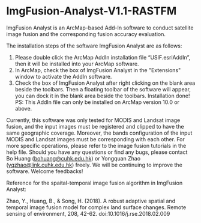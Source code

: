 # ImgFusion-Analyst-V1.1-RASTFM
ImgFusion Analyst is an ArcMap-based Add-In software to conduct satellite image fusion and the corresponding fusion accuracy evaluation.

The installation steps of the software ImgFusion Analyst are as follows:
1.	Please double click the ArcMap AddIn installation file “USIF.esriAddIn”, then it will be installed into your ArcMap software.
2.	In ArcMap, check the box of ImgFusion Analyst in the "Extensions" window to activate the AddIn software. 
3.	Check the box of ImgFusion Analyst after right clicking on the blank area beside the toolbars. Then a floating toolbar of the software will appear, you can dock it in the blank area beside the toolbars. Installation done! 
PS: This AddIn file can only be installed on ArcMap version 10.0 or above.

Currently, this software was only tested for MODIS and Landsat image fusion, and the input images must be registered and clipped to have the same geographic coverage. Moreover, the bands configuration of the input MODIS and Landsat images must be corresponding with each other. For more specific operations, please refer to the image fusion tutorials in the help file. 
Should you have any questions or find any bugs, please contact Bo Huang (bohuang@cuhk.edu.hk) or Yongquan Zhao (yqzhao@link.cuhk.edu.hk) freely. We will be continuing to improve the software. Welcome feedbacks!

Reference for the spaital-temporal image fusion algorithm in ImgFusion Analyst:

Zhao, Y., Huang, B., & Song, H. (2018). A robust adaptive spatial and temporal image fusion model for complex land surface changes. Remote sensing of environment, 208, 42-62. doi:10.1016/j.rse.2018.02.009
